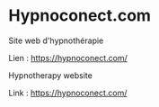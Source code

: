 # Hypnoconect.com

Site web d'hypnothérapie

Lien : https://hypnoconect.com/

Hypnotherapy website

Link : https://hypnoconect.com/
